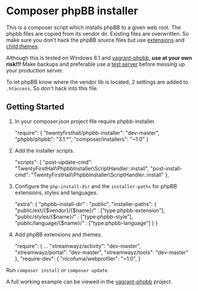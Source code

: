 # Composer phpBB installer

This is a composer script which installs phpBB to a given web root. The phpbb files are copied from its vendor dir. Existing files are overwritten. So make sure you don't hack the phpBB source files but use [extensions](https://wiki.phpbb.com/Category:Extensions) and [child themes](https://wiki.phpbb.com/Template_Inheritance_Changes_in_3.1).

Although this is tested on Windows 8.1 and [vagrant-phpbb](https://github.com/twentyfirsthall/vagrant-phpbb), **use at your own risk!!!** Make backups and preferable use a [test server](https://github.com/twentyfirsthall/vagrant-phpbb) before messing up your production server.

To let phpBB know where the vendor lib is located, 2 settings are added to ``.htaccess``. So don't hack into this file.

## Getting Started

1. In your composer.json project file require phpbb-installer.

    "require": {
        "twentyfirsthall/phpbb-installer": "dev-master",
        "phpbb/phpbb": "3.1.*",
        "composer/installers": "~1.0"
    }

2. Add the installer scripts.

    "scripts": {
        "post-update-cmd": "TwentyFirstHall\\PhpbbInstaller\\ScriptHandler::install",
        "post-install-cmd": "TwentyFirstHall\\PhpbbInstaller\\ScriptHandler::install"
    },

3. Configure the ``php-install-dir`` and the ``installer-paths`` for phpBB extensions, styles and languages.

    "extra": {
        "phpbb-install-dir"                 : "public",
        "installer-paths": {
            "public/ext/{$vendor}/{$name}/" : ["type:phpbb-extension"],
            "public/styles/{$name}/"        : ["type:phpbb-style"],
            "public/language/{$name}/"      : ["type:phpbb-language"]
        }
    }

4. Add phpBB extensions and themes.

    "require": {
        ...
        "xtreamwayz/activity": "dev-master",
        "xtreamwayz/portal": "dev-master",
        "xtreamwayz/tools": "dev-master"
    },
    "require-dev": {
        "nicofuma/webprofiler": "~1.0",
    }

Run ``composer install`` or ``composer update``.

A full working example can be viewed in the [vagrant-phpbb](https://github.com/twentyfirsthall/vagrant-phpbb) project.
